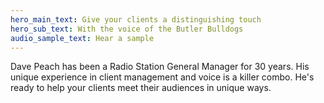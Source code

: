 ```yaml
---
hero_main_text: Give your clients a distinguishing touch
hero_sub_text: With the voice of the Butler Bulldogs
audio_sample_text: Hear a sample
---
```


Dave Peach has been a Radio Station General Manager for 30 years. His unique experience in client management and voice is a killer combo. He's ready to help your clients meet their audiences in unique ways.
